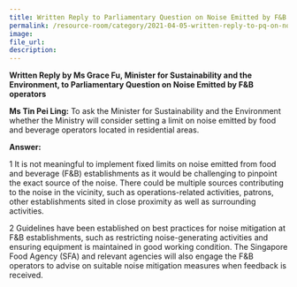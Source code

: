```yaml
---  
title: Written Reply to Parliamentary Question on Noise Emitted by F&B operators by Ms Grace Fu, Minister for Sustainability and the Environment
permalink: /resource-room/category/2021-04-05-written-reply-to-pq-on-noise-emitted-by-food-beverage-operators/
image:  
file_url:  
description:  
---  
```

**Written Reply by Ms Grace Fu, Minister for Sustainability and the Environment, to Parliamentary Question on Noise Emitted by F&B operators**

**Ms Tin Pei Ling:** To ask the Minister for Sustainability and the Environment whether the Ministry will consider setting a limit on noise emitted by food and beverage operators located in residential areas.

**Answer:**

1 It is not meaningful to implement fixed limits on noise emitted from food and beverage (F&amp;B) establishments as it would be challenging to pinpoint the exact source of the noise. There could be multiple sources contributing to the noise in the vicinity, such as operations-related activities, patrons, other establishments sited in close proximity as well as surrounding activities.

2 Guidelines have been established on best practices for noise mitigation at F&amp;B establishments, such as restricting noise-generating activities and ensuring equipment is maintained in good working condition. The Singapore Food Agency (SFA) and relevant agencies will also engage the F&amp;B operators to advise on suitable noise mitigation measures when feedback is received.

